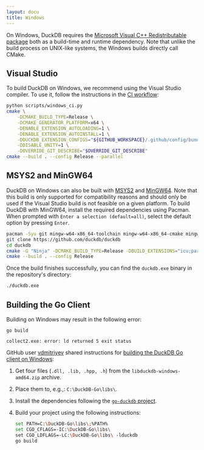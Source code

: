```yaml
---
layout: docu
title: Windows
---
```


On Windows, DuckDB requires the [Microsoft Visual C++ Redistributable package](https://learn.microsoft.com/en-US/cpp/windows/latest-supported-vc-redist) both as a build-time and runtime dependency. Note that unlike the build process on UNIX-like systems, the Windows builds directly call CMake.

## Visual Studio

To build DuckDB on Windows, we recommend using the Visual Studio compiler.
To use it, follow the instructions in the [CI workflow](https://github.com/duckdb/duckdb/blob/52b43b166091c82b3f04bf8af15f0ace18207a64/.github/workflows/Windows.yml#L73):

```bash
python scripts/windows_ci.py
cmake \
    -DCMAKE_BUILD_TYPE=Release \
    -DCMAKE_GENERATOR_PLATFORM=x64 \
    -DENABLE_EXTENSION_AUTOLOADING=1 \
    -DENABLE_EXTENSION_AUTOINSTALL=1 \
    -DDUCKDB_EXTENSION_CONFIGS="${GITHUB_WORKSPACE}/.github/config/bundled_extensions.cmake" \
    -DDISABLE_UNITY=1 \
    -DOVERRIDE_GIT_DESCRIBE="$OVERRIDE_GIT_DESCRIBE"
cmake --build . --config Release --parallel
```

## MSYS2 and MinGW64

DuckDB on Windows can also be built with [MSYS2](https://www.msys2.org/) and [MinGW64](https://www.mingw-w64.org/).
Note that this build is only supported for compatibility reasons and should only be used if the Visual Studio build is not feasible on a given platform.
To build DuckDB with MinGW64, install the required dependencies using Pacman.
When prompted with `Enter a selection (default=all)`, select the default option by pressing `Enter`.

```bash
pacman -Syu git mingw-w64-x86_64-toolchain mingw-w64-x86_64-cmake mingw-w64-x86_64-ninja
git clone https://github.com/duckdb/duckdb
cd duckdb
cmake -G "Ninja" -DCMAKE_BUILD_TYPE=Release -DBUILD_EXTENSIONS="icu;parquet;json"
cmake --build . --config Release
```

Once the build finishes successfully, you can find the `duckdb.exe` binary in the repository's directory:

```bash
./duckdb.exe
```

## Building the Go Client

Building on Windows may result in the following error:

```batch
go build
```

```console
collect2.exe: error: ld returned 5 exit status
```

GitHub user [vdmitriyev](https://github.com/vdmitriyev) shared instructions for [building the DuckDB Go client on Windows](https://github.com/marcboeker/go-duckdb/issues/4#issuecomment-2176409066):

1. Get four files (`.dll, .lib, .hpp, .h`) from the `libduckdb-windows-amd64.zip` archive.

2. Place them to, e.g.,: `C:\DuckDB-Go\libs\`.

3. Install the dependencies following the [`go-duckdb` project](https://github.com/marcboeker/go-duckdb).

4. Build your project using the following instructions:

   ```bash
   set PATH=C:\DuckDB-Go\libs\;%PATH%
   set CGO_CFLAGS=-IC:\DuckDB-Go\libs\
   set CGO_LDFLAGS=-LC:\DuckDB-Go\libs\ -lduckdb
   go build
   ```